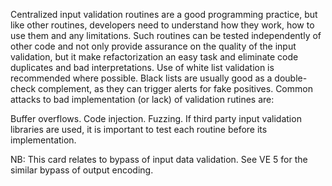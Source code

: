 Centralized input validation routines are a good programming practice, but like other routines, developers need to understand how they work, how to use them and any limitations. Such routines can be tested independently of other code and not only provide assurance on the quality of the input validation, but it make refactorization an easy task and eliminate code duplicates and bad interpretations. Use of white list validation is recommended where possible. Black lists are usually good as a double-check complement, as they can trigger alerts for fake positives. Common attacks to bad implementation (or lack) of validation rutines are:

Buffer overflows.
Code injection.
Fuzzing.
If third party input validation libraries are used, it is important to test each routine before its implementation.

NB: This card relates to bypass of input data validation. See VE 5 for the similar bypass of output encoding.
